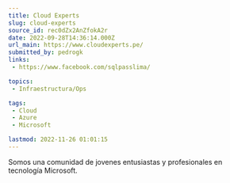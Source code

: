 ```yaml
---
title: Cloud Experts
slug: cloud-experts
source_id: rec0dZx2AnZfokA2r
date: 2022-09-28T14:36:14.000Z
url_main: https://www.cloudexperts.pe/
submitted_by: pedrogk
links: 
 - https://www.facebook.com/sqlpasslima/

topics: 
 - Infraestructura/Ops

tags: 
 - Cloud
 - Azure
 - Microsoft

lastmod: 2022-11-26 01:01:15
---
```


Somos una comunidad de jovenes entusiastas y profesionales en tecnología Microsoft.
